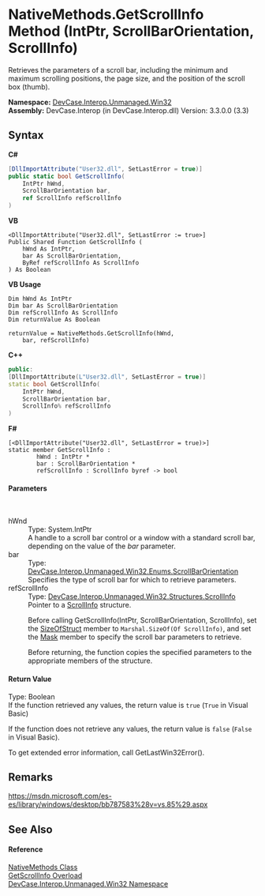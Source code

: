 # NativeMethods.GetScrollInfo Method (IntPtr, ScrollBarOrientation, ScrollInfo)
 

Retrieves the parameters of a scroll bar, including the minimum and maximum scrolling positions, the page size, and the position of the scroll box (thumb).

**Namespace:**&nbsp;<a href="N_DevCase_Interop_Unmanaged_Win32">DevCase.Interop.Unmanaged.Win32</a><br />**Assembly:**&nbsp;DevCase.Interop (in DevCase.Interop.dll) Version: 3.3.0.0 (3.3)

## Syntax

**C#**<br />
``` C#
[DllImportAttribute("User32.dll", SetLastError = true)]
public static bool GetScrollInfo(
	IntPtr hWnd,
	ScrollBarOrientation bar,
	ref ScrollInfo refScrollInfo
)
```

**VB**<br />
``` VB
<DllImportAttribute("User32.dll", SetLastError := true>]
Public Shared Function GetScrollInfo ( 
	hWnd As IntPtr,
	bar As ScrollBarOrientation,
	ByRef refScrollInfo As ScrollInfo
) As Boolean
```

**VB Usage**<br />
``` VB Usage
Dim hWnd As IntPtr
Dim bar As ScrollBarOrientation
Dim refScrollInfo As ScrollInfo
Dim returnValue As Boolean

returnValue = NativeMethods.GetScrollInfo(hWnd, 
	bar, refScrollInfo)
```

**C++**<br />
``` C++
public:
[DllImportAttribute(L"User32.dll", SetLastError = true)]
static bool GetScrollInfo(
	IntPtr hWnd, 
	ScrollBarOrientation bar, 
	ScrollInfo% refScrollInfo
)
```

**F#**<br />
``` F#
[<DllImportAttribute("User32.dll", SetLastError = true)>]
static member GetScrollInfo : 
        hWnd : IntPtr * 
        bar : ScrollBarOrientation * 
        refScrollInfo : ScrollInfo byref -> bool 

```


#### Parameters
&nbsp;<dl><dt>hWnd</dt><dd>Type: System.IntPtr<br />A handle to a scroll bar control or a window with a standard scroll bar, depending on the value of the *bar* parameter.</dd><dt>bar</dt><dd>Type: <a href="T_DevCase_Interop_Unmanaged_Win32_Enums_ScrollBarOrientation">DevCase.Interop.Unmanaged.Win32.Enums.ScrollBarOrientation</a><br />Specifies the type of scroll bar for which to retrieve parameters.</dd><dt>refScrollInfo</dt><dd>Type: <a href="T_DevCase_Interop_Unmanaged_Win32_Structures_ScrollInfo">DevCase.Interop.Unmanaged.Win32.Structures.ScrollInfo</a><br />Pointer to a <a href="T_DevCase_Interop_Unmanaged_Win32_Structures_ScrollInfo">ScrollInfo</a> structure. 

 Before calling GetScrollInfo(IntPtr, ScrollBarOrientation, ScrollInfo), set the <a href="F_DevCase_Interop_Unmanaged_Win32_Structures_ScrollInfo_SizeOfStruct">SizeOfStruct</a> member to `Marshal.SizeOf(Of ScrollInfo)`, and set the <a href="F_DevCase_Interop_Unmanaged_Win32_Structures_ScrollInfo_Mask">Mask</a> member to specify the scroll bar parameters to retrieve. 

 Before returning, the function copies the specified parameters to the appropriate members of the structure.</dd></dl>

#### Return Value
Type: Boolean<br />If the function retrieved any values, the return value is `true` (`True` in Visual Basic)

 If the function does not retrieve any values, the return value is `false` (`False` in Visual Basic). 

 To get extended error information, call GetLastWin32Error().

## Remarks
<a href="https://msdn.microsoft.com/es-es/library/windows/desktop/bb787583%28v=vs.85%29.aspx" target="_blank">https://msdn.microsoft.com/es-es/library/windows/desktop/bb787583%28v=vs.85%29.aspx</a>

## See Also


#### Reference
<a href="T_DevCase_Interop_Unmanaged_Win32_NativeMethods">NativeMethods Class</a><br /><a href="Overload_DevCase_Interop_Unmanaged_Win32_NativeMethods_GetScrollInfo">GetScrollInfo Overload</a><br /><a href="N_DevCase_Interop_Unmanaged_Win32">DevCase.Interop.Unmanaged.Win32 Namespace</a><br />